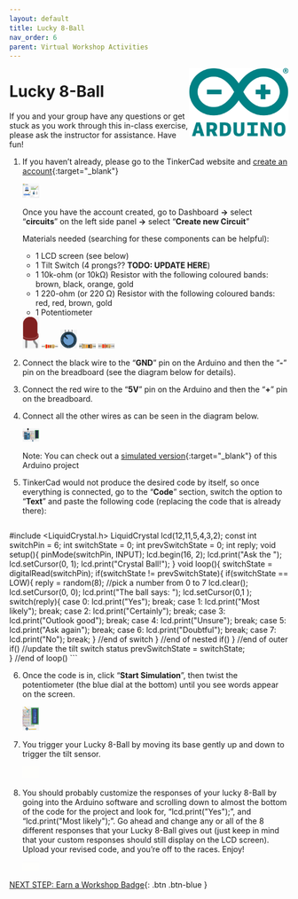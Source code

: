 ```yaml
---
layout: default
title: Lucky 8-Ball
nav_order: 6
parent: Virtual Workshop Activities
---
```

<img src="..\images\arduino-icon.png" alt="arduino icon" style="float:right;width:180px;">

# Lucky 8-Ball

If you and your group have any questions or get stuck as you work through this in-class exercise, please ask the instructor for assistance.  Have fun!

1.  If you haven’t already, please go to the TinkerCad website and [create an account](https://www.tinkercad.com/){:target="_blank"}

    <img src="..\images\virtual_workshops\hello_world\tinkercad_account.png" alt="tinkercad account" style="width:30px;">

    Once you have the account created, go to Dashboard **->** select “**circuits**” on the left side panel **->** select “**Create new Circuit**”

    Materials needed (searching for these components can be helpful):
    - 1 LCD screen (see below)
    - 1 Tilt Switch (4 prongs?? **TODO: UPDATE HERE**)
    - 1 10k-ohm (or 10k&Omega;) Resistor with the following coloured bands: brown, black, orange, gold
    - 1 220-ohm (or 220 &Omega;) Resistor with the following coloured bands: red, red, brown, gold
    - 1 Potentiometer

    <img src="..\images\virtual_workshops\hello_world\led_cartoon.png" alt="led cartoon" style="width:30px;">
    <img src="..\images\virtual_workshops\hello_world\resistor_cartoon.png" alt="resistor cartoon" style="width:30px;">
    <img src="..\images\virtual_workshops\lucky_8-ball\potentiometer.png" alt="potentiometer" style="width:30px;">
    <img src="..\images\virtual_workshops\lucky_8-ball\10k-ohm_res.png" alt="10 kilo ohm resistor" style="width:30px;">
    <img src="..\images\virtual_workshops\lucky_8-ball\220-ohm_res.png" alt="220 ohm resistor" style="width:30px;">

2.  Connect the black wire to the “**GND**” pin on the Arduino and then the “**-**” pin on the breadboard (see the diagram below for details).

3.  Connect the red wire to the “**5V**” pin on the Arduino and then the “**+**” pin on the breadboard.

4.  Connect all the other wires as can be seen in the diagram below.

    <img src="..\images\virtual_workshops\lucky_8-ball\breadboard_schematic.png" alt="breadboard" style="width:30px;">

    Note: You can check out a [simulated version](https://goo.gl/9Lo9wQ){:target="_blank"} of this Arduino project

5.  TinkerCad would not produce the desired code by itself, so once everything is connected, go to the “**Code**” section, switch the option to “**Text**” and paste the following code (replacing the code that is already there):

    ```
#include <LiquidCrystal.h> 
LiquidCrystal lcd(12,11,5,4,3,2);
const int switchPin = 6; 
int switchState = 0; 
int prevSwitchState = 0; 
int reply;
void setup(){ 
	pinMode(switchPin, INPUT);
lcd.begin(16, 2); 
	lcd.print("Ask the "); 
	lcd.setCursor(0, 1); 
	lcd.print("Crystal Ball!"); 
}
void loop(){ 
	switchState = digitalRead(switchPin);
if(switchState != prevSwitchState){ 
		if(switchState == LOW){ 
			reply = random(8); //pick a number from 0 to 7
 			lcd.clear(); 
			lcd.setCursor(0, 0); 
			lcd.print("The ball says: "); 
			lcd.setCursor(0,1 );
  			switch(reply){ 
				case 0: lcd.print("Yes");
				break; 
				case 1: lcd.print("Most likely"); 
				break; 
				case 2: lcd.print("Certainly"); 
				break; 
				case 3: lcd.print("Outlook good"); 
				break; 
				case 4: lcd.print("Unsure"); 
				break; 
				case 5: lcd.print("Ask again"); 
				break; 
				case 6: lcd.print("Doubtful"); 
				break;
 				case 7: lcd.print("No"); 
				break; 
			} //end of switch 
		} //end of nested if() 
	} //end of outer if()
  //update the tilt switch status 
	prevSwitchState = switchState;  
} //end of loop()
    ```

6.  Once the code is in, click “**Start Simulation**”, then twist the potentiometer (the blue dial at the bottom) until you see words appear on the screen.

    <img src="..\images\virtual_workshops\lucky_8-ball\breadboard_lcd.png" alt="breadboard lcd" style="width:30px;">

7.  You trigger your Lucky 8-Ball by moving its base gently up and down to trigger the tilt sensor.

    <img src="..\images\virtual_workshops\lucky_8-ball\animated_breadboard.gif" alt="animated breadboard" style="width:30px;">

8.  You should probably customize the responses of your lucky 8-Ball by going into the Arduino software and scrolling down to almost the bottom of the code for the project and look for, “lcd.print("Yes");”, and “lcd.print("Most likely");”. Go ahead and change any or all of the 8 different responses that your Lucky 8-Ball gives out (just keep in mind that your custom responses should still display on the LCD screen). Upload your revised code, and you’re off to the races. Enjoy!

    <img src="..\images\virtual_workshops\lucky_8-ball\code_edit.gif" alt="code edit" style="width:30px;">

[NEXT STEP: Earn a Workshop Badge](../informal-credentials.html){: .btn .btn-blue }
